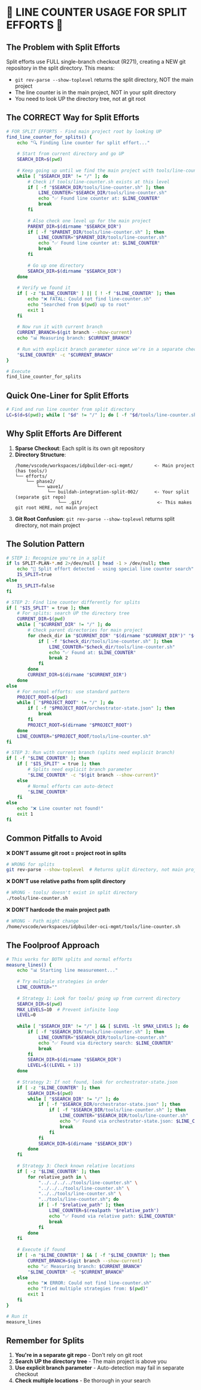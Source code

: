 # 🚨 LINE COUNTER USAGE FOR SPLIT EFFORTS 🚨

## The Problem with Split Efforts
Split efforts use FULL single-branch checkout (R271), creating a NEW git repository in the split directory. This means:
- `git rev-parse --show-toplevel` returns the split directory, NOT the main project
- The line counter is in the main project, NOT in your split directory
- You need to look UP the directory tree, not at git root

## The CORRECT Way for Split Efforts

```bash
# FOR SPLIT EFFORTS - Find main project root by looking UP
find_line_counter_for_splits() {
    echo "🔍 Finding line counter for split effort..."
    
    # Start from current directory and go UP
    SEARCH_DIR=$(pwd)
    
    # Keep going up until we find the main project with tools/line-counter.sh
    while [ "$SEARCH_DIR" != "/" ]; do
        # Check if tools/line-counter.sh exists at this level
        if [ -f "$SEARCH_DIR/tools/line-counter.sh" ]; then
            LINE_COUNTER="$SEARCH_DIR/tools/line-counter.sh"
            echo "✅ Found line counter at: $LINE_COUNTER"
            break
        fi
        
        # Also check one level up for the main project
        PARENT_DIR=$(dirname "$SEARCH_DIR")
        if [ -f "$PARENT_DIR/tools/line-counter.sh" ]; then
            LINE_COUNTER="$PARENT_DIR/tools/line-counter.sh"
            echo "✅ Found line counter at: $LINE_COUNTER"
            break
        fi
        
        # Go up one directory
        SEARCH_DIR=$(dirname "$SEARCH_DIR")
    done
    
    # Verify we found it
    if [ -z "$LINE_COUNTER" ] || [ ! -f "$LINE_COUNTER" ]; then
        echo "❌ FATAL: Could not find line-counter.sh"
        echo "Searched from $(pwd) up to root"
        exit 1
    fi
    
    # Now run it with current branch
    CURRENT_BRANCH=$(git branch --show-current)
    echo "📊 Measuring branch: $CURRENT_BRANCH"
    
    # Run with explicit branch parameter since we're in a separate checkout
    "$LINE_COUNTER" -c "$CURRENT_BRANCH"
}

# Execute
find_line_counter_for_splits
```

## Quick One-Liner for Split Efforts

```bash
# Find and run line counter from split directory
LC=$(d=$(pwd); while [ "$d" != "/" ]; do [ -f "$d/tools/line-counter.sh" ] && echo "$d/tools/line-counter.sh" && break; [ -f "$(dirname "$d")/tools/line-counter.sh" ] && echo "$(dirname "$d")/tools/line-counter.sh" && break; d=$(dirname "$d"); done); [ -n "$LC" ] && "$LC" -c "$(git branch --show-current)" || echo "Line counter not found"
```

## Why Split Efforts Are Different

1. **Sparse Checkout**: Each split is its own git repository
2. **Directory Structure**: 
   ```
   /home/vscode/workspaces/idpbuilder-oci-mgmt/        <- Main project (has tools/)
   └── efforts/
       └── phase2/
           └── wave1/
               └── buildah-integration-split-002/      <- Your split (separate git repo)
                   └── .git/                            <- This makes git root HERE, not main project
   ```
3. **Git Root Confusion**: `git rev-parse --show-toplevel` returns split directory, not main project

## The Solution Pattern

```bash
# STEP 1: Recognize you're in a split
if ls SPLIT-PLAN-*.md 2>/dev/null | head -1 > /dev/null; then
    echo "🔄 Split effort detected - using special line counter search"
    IS_SPLIT=true
else
    IS_SPLIT=false
fi

# STEP 2: Find line counter differently for splits
if [ "$IS_SPLIT" = true ]; then
    # For splits: search UP the directory tree
    CURRENT_DIR=$(pwd)
    while [ "$CURRENT_DIR" != "/" ]; do
        # Check parent directories for main project
        for check_dir in "$CURRENT_DIR" "$(dirname "$CURRENT_DIR")" "$(dirname "$(dirname "$CURRENT_DIR")")"; do
            if [ -f "$check_dir/tools/line-counter.sh" ]; then
                LINE_COUNTER="$check_dir/tools/line-counter.sh"
                echo "✅ Found at: $LINE_COUNTER"
                break 2
            fi
        done
        CURRENT_DIR=$(dirname "$CURRENT_DIR")
    done
else
    # For normal efforts: use standard pattern
    PROJECT_ROOT=$(pwd)
    while [ "$PROJECT_ROOT" != "/" ]; do
        if [ -f "$PROJECT_ROOT/orchestrator-state.json" ]; then
            break
        fi
        PROJECT_ROOT=$(dirname "$PROJECT_ROOT")
    done
    LINE_COUNTER="$PROJECT_ROOT/tools/line-counter.sh"
fi

# STEP 3: Run with current branch (splits need explicit branch)
if [ -f "$LINE_COUNTER" ]; then
    if [ "$IS_SPLIT" = true ]; then
        # Splits need explicit branch parameter
        "$LINE_COUNTER" -c "$(git branch --show-current)"
    else
        # Normal efforts can auto-detect
        "$LINE_COUNTER"
    fi
else
    echo "❌ Line counter not found!"
    exit 1
fi
```

## Common Pitfalls to Avoid

❌ **DON'T assume git root = project root in splits**
```bash
# WRONG for splits
git rev-parse --show-toplevel  # Returns split directory, not main project!
```

❌ **DON'T use relative paths from split directory**
```bash
# WRONG - tools/ doesn't exist in split directory
./tools/line-counter.sh
```

❌ **DON'T hardcode the main project path**
```bash
# WRONG - Path might change
/home/vscode/workspaces/idpbuilder-oci-mgmt/tools/line-counter.sh
```

## The Foolproof Approach

```bash
# This works for BOTH splits and normal efforts
measure_lines() {
    echo "📊 Starting line measurement..."
    
    # Try multiple strategies in order
    LINE_COUNTER=""
    
    # Strategy 1: Look for tools/ going up from current directory
    SEARCH_DIR=$(pwd)
    MAX_LEVELS=10  # Prevent infinite loop
    LEVEL=0
    
    while [ "$SEARCH_DIR" != "/" ] && [ $LEVEL -lt $MAX_LEVELS ]; do
        if [ -f "$SEARCH_DIR/tools/line-counter.sh" ]; then
            LINE_COUNTER="$SEARCH_DIR/tools/line-counter.sh"
            echo "✅ Found via directory search: $LINE_COUNTER"
            break
        fi
        SEARCH_DIR=$(dirname "$SEARCH_DIR")
        LEVEL=$((LEVEL + 1))
    done
    
    # Strategy 2: If not found, look for orchestrator-state.json
    if [ -z "$LINE_COUNTER" ]; then
        SEARCH_DIR=$(pwd)
        while [ "$SEARCH_DIR" != "/" ]; do
            if [ -f "$SEARCH_DIR/orchestrator-state.json" ]; then
                if [ -f "$SEARCH_DIR/tools/line-counter.sh" ]; then
                    LINE_COUNTER="$SEARCH_DIR/tools/line-counter.sh"
                    echo "✅ Found via orchestrator-state.json: $LINE_COUNTER"
                    break
                fi
            fi
            SEARCH_DIR=$(dirname "$SEARCH_DIR")
        done
    fi
    
    # Strategy 3: Check known relative locations
    if [ -z "$LINE_COUNTER" ]; then
        for relative_path in \
            "../../../../tools/line-counter.sh" \
            "../../../tools/line-counter.sh" \
            "../../tools/line-counter.sh" \
            "../tools/line-counter.sh"; do
            if [ -f "$relative_path" ]; then
                LINE_COUNTER=$(realpath "$relative_path")
                echo "✅ Found via relative path: $LINE_COUNTER"
                break
            fi
        done
    fi
    
    # Execute if found
    if [ -n "$LINE_COUNTER" ] && [ -f "$LINE_COUNTER" ]; then
        CURRENT_BRANCH=$(git branch --show-current)
        echo "📈 Measuring branch: $CURRENT_BRANCH"
        "$LINE_COUNTER" -c "$CURRENT_BRANCH"
    else
        echo "❌ ERROR: Could not find line-counter.sh"
        echo "Tried multiple strategies from: $(pwd)"
        exit 1
    fi
}

# Run it
measure_lines
```

## Remember for Splits

1. **You're in a separate git repo** - Don't rely on git root
2. **Search UP the directory tree** - The main project is above you
3. **Use explicit branch parameter** - Auto-detection may fail in separate checkout
4. **Check multiple locations** - Be thorough in your search